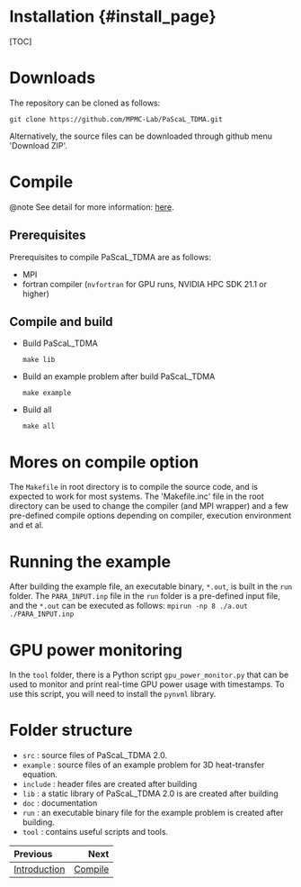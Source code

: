 Installation                        {#install_page}
============

[TOC]
# Downloads
The repository can be cloned as follows:

```
git clone https://github.com/MPMC-Lab/PaScaL_TDMA.git
```
Alternatively, the source files can be downloaded through github menu 'Download ZIP'.




# Compile
@note See detail for more information: [here](compile_page.html). 

## Prerequisites
Prerequisites to compile PaScaL_TDMA are as follows:
* MPI
* fortran compiler (`nvfortran` for GPU runs, NVIDIA HPC SDK 21.1 or higher)  

## Compile and build
* Build PaScaL_TDMA
    ```
	make lib
	```
* Build an example problem after build PaScaL_TDMA

    ```
	make example
	```
* Build all

    ```
	make all
	```
# Mores on compile option
The `Makefile` in root directory is to compile the source code, and is expected to work for most systems. The 'Makefile.inc' file in the root directory can be used to change the compiler (and MPI wrapper) and a few pre-defined compile options depending on compiler, execution environment and et al.

# Running the example
After building the example file, an executable binary, `*.out`, is built in the `run` folder. The `PARA_INPUT.inp` file in the `run` folder is a pre-defined input file, and the `*.out` can be executed as follows:
    ```
	mpirun -np 8 ./a.out ./PARA_INPUT.inp
    ```
# GPU power monitoring
In the `tool` folder, there is a Python script `gpu_power_monitor.py` that can be used to monitor and print real-time GPU power usage with timestamps. To use this script, you will need to install the `pynvml` library.

# Folder structure
* `src` : source files of PaScaL_TDMA 2.0.
* `example` : source files of an example problem for 3D heat-transfer equation.
* `include` : header files are created after building
* `lib` : a static library of PaScaL_TDMA 2.0 is are created after building
* `doc` : documentation
* `run` : an executable binary file for the example problem is created after building.
* `tool` : contains useful scripts and tools.

<div class="section_buttons">

| Previous          |                              Next |
|:------------------|----------------------------------:|
| [Introduction](index.html) | [Compile](compile_page.html) |
</div>
